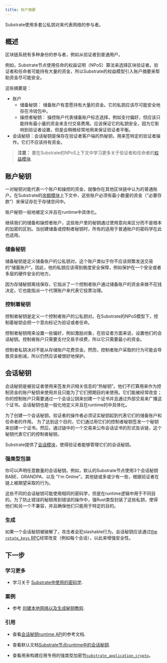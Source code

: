 ```yaml
---
title: 账户摘要
---
```


Substrate使用多套公私钥对来代表网络的参与者。

## 概述

区块链系统有多种身份的参与者，例如从验证者到普通用户。

例如，Substrate节点使用任命的权益证明（NPoS）算法来选择区块验证者。验证者和任命者可能持有大量的资金，所以Substrate的权益模型引入账户摘要来帮助资金尽可能安全。

这些摘要是：

- 账户
  - 储备秘钥： 储备账户有意愿持有大量的资金。它的私钥应该尽可能安全地存在冷钱包中。
  - 操控者秘钥： 操控账户代表储备账户标志选择，例如支付偏好，但应该只能持有最小量的资金来支付交易费用。应该保证它的私钥安全，因为它影响到验证者设置，但是会稍微经常地用来保证验证者平衡。
- 会话秘钥：会话秘钥是保存在验证者客户端的热秘钥，用来签特定的验证者操作。它们不应该持有资金。 
  
> **注意：** 要在Substrate的NPoS上下文中学习更多关于验证者和任命者的[权益模块](https://substrate.dev/rustdocs/v2.0.0-rc4/pallet_staking/index.html).

## 账户秘钥

一对秘钥对能代表一个账户和操控的资金，就像你在其他区块链中认为的普通账户。在Substrate的[余额模块](https://substrate.dev/rustdocs/v2.0.0-rc4/pallet_balances/index.html)上下文中，这些账户必须有最小数量的资金（“必要存款”）来保证存在于存储空间中。

账户秘钥一般地被定义并且在runtime中具体化。

继续我们的储备和操控者账户，这些账户里的秘钥通过使用意向来区分而不是根本的加密的区别。当创建储备或控制者秘钥时，所有的适用于普通账户的密码学在此也适用。

### 储备秘钥

储备秘钥是定义储备账户的公私钥对。这个账户类似于你不应该频繁发送交易的“储蓄账户”。因此，他的私钥应该得到极度安全保障，例如保护在一个安全或者多层的硬件安全的地方。

因为存储秘钥离线保存，它指派了一个控制者账户通过储备账户的资金来做不花钱决定。它也能指派一个代理账户来代表它投票治理。

### 控制着秘钥

控制者秘钥是定义一个控制者账户的公私钥对。在Substrate的NPoS模型下，控制着秘钥会把一个意向标记为验证或者任命。

控制者秘钥用来设置一些偏好，例如激励对象，在验证者方面来说，设置他们的会话秘钥。控制者账户只需要支付交易手续费，所以它只需要最小的资金。

控制者私钥决对不能从存储账户花费资金。然而，控制者账户采取的行为可能会导致资金削减，所以仍然应该被很好地保护。

## 会话秘钥

会话秘钥是被验证者使用来签发共识相关信息的“热秘钥”。他们不打算用来作为控制资金的账户秘钥来使用并且只能为了它们预期目的来使用。它们能被经常改变；你的控制账户只需要通过一个会话公钥来创建一个证书并且通过外部交易来广播这个证书。会话秘钥也是一般化地定义并且在runtime的中具体化。

为了创建一个会话秘钥，验证者的操作者必须证实秘钥起到代表它们的储备账户和任命者的作用。 为了达到这个目的，它们通过用它们的控制者秘钥签发一个秘钥来创建一个证书。然后，通过链中的一个交易来公布会话证书的形式告诉链，这个秘钥代表它们的控制者秘钥。

Substrate提供了[会话模块](https://substrate.dev/rustdocs/v2.0.0-rc4/pallet_session/index.html)，使得验证者能够管理它们的会话秘钥。

### 强类型包装

你可以声明任意数量的会话秘钥。例如，默认的Substrate节点使用3个会话秘钥BABE、GRANDPA、以及 "I'm Online"。其他链或多或少有一些，根据验证者在链上被期望采取的行为。

这些不同的会话秘钥可能使用相同的密码学，但是在runtime逻辑中用于不同目的。为了防止错误的秘钥用到错误的操作中，强Rust类型封装了这些私钥，使得他们和另一个不兼容，并且确保他们只能用于特定的目的。

### 生成

如果一个会话秘钥被破解了，攻击者会犯slashable行为。会话秘钥应该通过[the `rotate_keys` RPC](https://substrate.dev/rustdocs/v2.0.0-rc4/sc_rpc/author/trait.AuthorApi.html#tymethod.rotate_keys)经常改变（例如每个会话），以此来增强安全性。

## 下一步

### 学习更多

- 学习关于 [Substrate中使用的密码学](../advanced/cryptography).

### 案例

- 参考
  [创建本地网络以及生成秘钥教程](../../tutorials/start-a-private-network/).

### 引用

- 查看[会话秘钥runtime API](https://substrate.dev/rustdocs/v2.0.0-rc4/sp_session/trait.SessionKeys.html)的参考文档.

- 查看默认文档[Substrate节点runtime中的会话秘钥](https://substrate.dev/rustdocs/v2.0.0-rc4/node_runtime/struct.SessionKeys.html).

- 查看用来构建应用专用的强类型加密包[`substrate_application_crypto`](https://substrate.dev/rustdocs/v2.0.0-rc4/sp_application_crypto/index.html)。